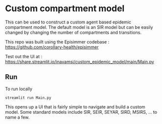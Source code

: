 # Custom compartment model

This can be used to construct a custom agent based epidemic compartment model. The default model is an SIR model but can be easily changed by changing the number of compartments and transitions.

This repo was built using the Episimmer codebase : https://github.com/corollary-health/episimmer

Test out the UI at : https://share.streamlit.io/inavamsi/custom_epidemic_model/main/Main.py

## Run
To run locally

    streamlit run Main.py

This opens up a UI that is fairly simple to navigate and build a custom model. Some standard models include SIR, SEIR, SEYAR, SIRD, MSIRS, ... to name a few.
